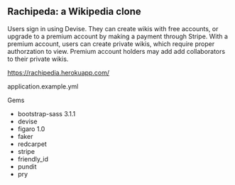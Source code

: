 ## Rachipeda: a Wikipedia clone 

Users sign in using Devise. They can create wikis with free accounts, or upgrade to a premium account by making a payment through Stripe. With a premium account, users can create private wikis, which require proper authorzation to view. Premium account holders may add add collaborators to their private wikis. 

https://rachipedia.herokuapp.com/

application.example.yml

Gems
* bootstrap-sass 3.1.1
* devise
* figaro 1.0
* faker
* redcarpet
* stripe
* friendly_id
* pundit
* pry